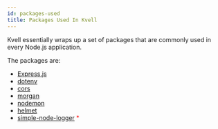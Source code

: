 ```yaml
---
id: packages-used
title: Packages Used In Kvell
---
```


Kvell essentially wraps up a set of packages that are commonly used in every Node.js application.

The packages are:

- [Express.js](https://www.expressjs.com)
- [dotenv](https://www.npmjs.com/package/dotenv)
- [cors](https://www.npmjs.com/package/cors)
- [morgan](https://www.npmjs.com/package/morgan)
- [nodemon](https://www.npmjs.com/package/nodemon)
- [helmet](https://www.npmjs.com/package/helmet)
- [simple-node-logger](https://www.npmjs.com/package/simple-node-logger) <span style="color:red">*</span>

<!-- ## Predefined Configurations -->
<!-- 
Kvell uses the above packages internally in the following  -->